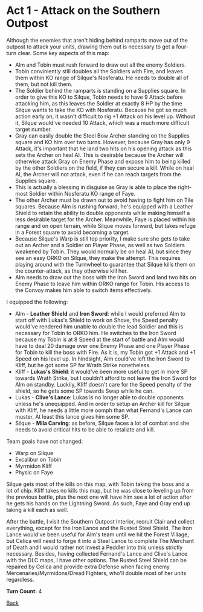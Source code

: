 # Act 1 - Attack on the Southern Outpost

Although the enemies that aren't hiding behind ramparts move out of the outpost to attack your units, drawing them out is necessary to get a four-turn clear. Some key aspects of this map:

- Alm and Tobin must rush forward to draw out all the enemy Soldiers.
- Tobin conviniently still doubles all the Soldiers with Fire, and leaves them within KO range of Silque's Nosferatu. He needs to double all of them, but not kill them.
- The Soldier behind the ramparts is standing on a Supplies square. In order to give this KO to Silque, Tobin needs to have 9 Attack before attacking him, as this leaves the Soldier at exactly 8 HP by the time Silque wants to take the KO with Nosferatu. Because he got so much action early on, it wasn't difficult to rig +1 Attack on his level up. Without it, Silque would've needed 10 Attack, which was a much more difficult target number.
- Gray can easily double the Steel Bow Archer standing on the Supplies square and KO him over two turns. However, because Gray has only 9 Attack, it's important that he land two hits on his opening attack as this sets the Archer on heal AI. This is desirable because the Archer will otherwise attack Gray on Enemy Phase and expose him to being killed by the other Soldiers on the field, if they can secure a kill. While on heal AI, the Archer will not attack, even if he can reach targets from the Supplies square.
- This is actually a blessing in disguise as Gray is able to place the right-most Soldier within Nosferatu KO range of Faye.
- The other Archer must be drawn out to avoid having to fight him on Tile squares. Because Alm is rushing forward, he's equipped with a Leather Shield to retain the ability to double opponents while making himself a less desirable target for the Archer. Meanwhile, Faye is placed within his range and on open terrain, while Silque moves forward, but takes refuge in a Forest square to avoid becoming a target.
- Because Silque's Warp is still top priority, I make sure she gets to take out an Archer and a Soldier on Player Phase, as well as two Soldiers weakened by Tobin. They would normally be on heal AI, but since they see an easy ORKO on Silque, they make the attempt. This requires playing around with the Turnwheel to guarantee that Silque kills them on the counter-attack, as they otherwise kill her.
- Alm needs to draw out the boss with the Iron Sword and land two hits on Enemy Phase to leave him within ORKO range for Tobin. His access to the Convoy makes him able to switch items effectively.

I equipped the following:

- Alm - **Leather Shield** and **Iron Sword**: while I would preferred Alm to start off with Lukas's Shield to work on Shove, the Speed penalty would've rendered him unable to double the lead Soldier and this is necessary for Tobin to ORKO him. He switches to the Iron Sword because my Tobin is at 8 Speed at the start of battle and Alm would have to deal 20 damage over one Enemy Phase and one Player Phase for Tobin to kill the boss with Fire. As it is, my Tobin got +1 Attack and +1 Speed on his level up. In hindsight, Alm could've left the Iron Sword to Kliff, but he got some SP for Wrath Strike nonetheless.
- Kliff - **Lukas's Shield**: it would've been more useful to get in more SP towards Wrath Strike, but I couldn't afford to not leave the Iron Sword for Alm on standby. Luckily, Kliff doesn't care for the Speed penalty of the shield, so he gets some SP towards Swap while he can.
- Lukas - **Clive's Lance**: Lukas is no longer able to double opponents unless he's unequipped. And in order to setup an Archer kill for Silque with Kliff, he needs a little more oomph than what Fernand's Lance can muster. At least this lance gives him some SP.
- Silque - **Mila Carving**: as before, Silque faces a lot of combat and she needs to avoid critical hits to be able to retaliate and kill.

Team goals have not changed:

- Warp on Silque
- Excalibur on Tobin
- Myrmidon Kliff
- Physic on Faye

Silque gets most of the kills on this map, with Tobin taking the boss and a lot of chip. Kliff takes no kills this map, but he was close to leveling up from the previous battle, plus the next one will have him see a lot of action after he gets his hands on the Lightning Sword. As such, Faye and Gray end up taking a kill each as well.

After the battle, I visit the Southern Outpost Interior, recruit Clair and collect everything, except for the Iron Lance and the Rusted Steel Shield. The Iron Lance would've been useful for Alm's team until we hit the Forest Village, but Celica will need to forge it into a Steel Lance to complete The Merchant of Death and I would rather not invest a Peddler into this unless strictly necessary. Besides, having collected Fernand's Lance and Clive's Lance with the DLC maps, I have other options. The Rusted Steel Shield can be repaired by Celica and provide extra Defense when facing enemy Mercenaries/Myrmidons/Dread Fighters, who'll double most of her units regardless.

**Turn Count:** 4

[Back](README.md)
